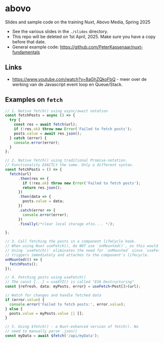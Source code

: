 # abovo
Slides and sample code on the training Nuxt, Abovo Media, Spring 2025

* See the various slides in the `./slides` directory. 
* This repo will be deleted on 1st April, 2025. Make sure you have a copy before that date.
* General example code: https://github.com/PeterKassenaar/nuxt-fundamentals


## Links
* https://www.youtube.com/watch?v=8aGhZQkoFbQ - meer over de werking van de Javascript event loop en Queue/Stack.

## Examples on <code>fetch</code>

```typescript
// 1. Native fetch() using async/await notation
const fetchPosts = async () => {
  try {
    const res = await fetch(url);
    if (!res.ok) throw new Error('Failed to fetch posts');
    posts.value = await res.json();
  } catch (error) {
    console.error(error);
  }
};

// 2. Native fetch() using traditional Promise-notation.
// Functionality EXACTLY the same. Only a different syntax.
const fetchPosts = () => {
  fetch(url)
      .then(res => {
        if (!res.ok) throw new Error('Failed to fetch posts');
        return res.json();
      })
      .then(data => {
        posts.value = data;
      })
      .catch(error => {
        console.error(error);
      })
      .finally(/*clear local storage ofzo.... */);

};

// 3. Call fetching the posts in a component lifeCycle hook.
// When using Nuxt useFetch(), do NOT use `onMounted()`, as this would result in errors.
// Using `useFetch()` eliminates the need for `onMounted` since `useFetch()`
// triggers immediately and attaches to the component's lifecycle.
onMounted(() => {
  fetchPosts();
});

// 4. Fetching posts using useFetch()
// The const {...} = useXYZ() is called "ES6 Destructuring"
const {refresh, data: myPosts, error} = useFetch<Post[]>(url);

// Watch for changes and handle fetched data
if (error.value) {
  console.error('Failed to fetch posts:', error.value);
} else {
  posts.value = myPosts.value || [];
}

// 5. Using $fetch() - a Nuxt-enhanced version of fetch(). No 
// need to manually parse .json()
const myData = await $fetch('/api/myData');
```

